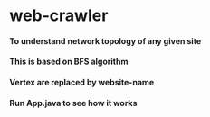 # web-crawler
#### To understand network topology of any given site

#### This is based on BFS algorithm
#### Vertex are replaced by website-name
#### Run App.java to see how it works
